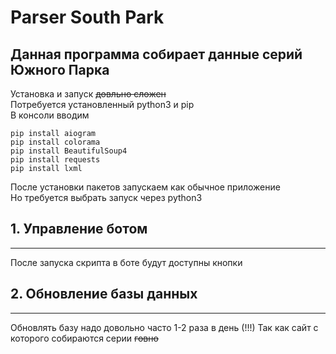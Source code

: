 # Parser South Park

Данная программа собирает данные серий Южного Парка
---
Установка и запуск ~~довльно сложен~~<br>
Потребуется установленный python3 и pip<br>
В консоли вводим
```no-highlight
pip install aiogram
pip install colorama
pip install BeautifulSoup4
pip install requests
pip install lxml
```
После установки пакетов запускаем как обычное приложение<br>
Но требуется выбрать запуск через python3

## 1. Управление ботом
---
После запуска скрипта в боте будут доступны кнопки 
## 2. Обновление базы данных
---
Обновлять базу надо довольно часто 1-2 раза в день (!!!)
Так как сайт с которого собираются серии ~~говно~~
